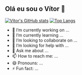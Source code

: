 ## Olá eu sou o Vítor 👋

[![Vítor's GitHub stats](https://github-readme-stats.vercel.app/api?username=VitorAzeredo25&theme=codeSTACKr&show_icons=true&rank_icon=github)](https://github.com/VitorAzeredo25/github-readme-stats)
[![Top Langs](https://github-readme-stats.vercel.app/api/top-langs/?username=VitorAzeredo25&theme=codeSTACKr)](https://github.com/VitorAzeredo25/github-readme-stats)


- 🔭 I’m currently working on ...
- 🌱 I’m currently learning ...
- 👯 I’m looking to collaborate on ...
- 🤔 I’m looking for help with ...
- 💬 Ask me about ...
- 📫 How to reach me: ...
- 😄 Pronouns: ...
- ⚡ Fun fact: ...
